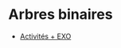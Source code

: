 # Arbres binaires
* [Activités + EXO](https://notebook.basthon.fr/?from=https://raw.githubusercontent.com/thfruchart/tnsi/main/08/ACT-EXO_Arbres_binaires.ipynb)
